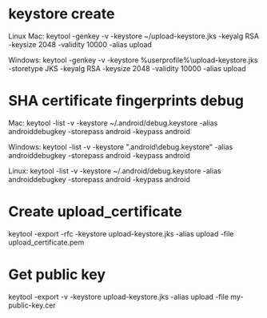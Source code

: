 # keystore create
Linux Mac: 
keytool -genkey -v -keystore ~/upload-keystore.jks -keyalg RSA -keysize 2048 -validity 10000 -alias upload

Windows:
keytool -genkey -v -keystore %userprofile%\upload-keystore.jks -storetype JKS -keyalg RSA -keysize 2048 -validity 10000 -alias upload

# SHA certificate fingerprints debug
Mac: 
keytool -list -v -keystore ~/.android/debug.keystore -alias androiddebugkey -storepass android -keypass android

Windows:
keytool -list -v -keystore "\.android\debug.keystore" -alias androiddebugkey -storepass android -keypass android

Linux:
keytool -list -v -keystore ~/.android/debug.keystore -alias androiddebugkey -storepass android -keypass android

# Create upload_certificate
keytool -export -rfc -keystore upload-keystore.jks -alias upload -file upload_certificate.pem

# Get public key
keytool -export -v -keystore upload-keystore.jks -alias upload -file my-public-key.cer
